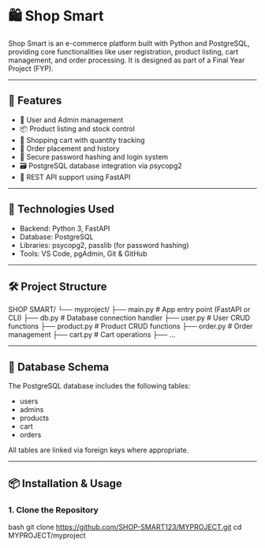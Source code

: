 # 🛍 Shop Smart

Shop Smart is an e-commerce platform built with Python and PostgreSQL, providing core functionalities like user registration, product listing, cart management, and order processing. It is designed as part of a Final Year Project (FYP).

---

## 🚀 Features

- 👤 User and Admin management
- 📦 Product listing and stock control
- 🛒 Shopping cart with quantity tracking
- 🧾 Order placement and history
- 🔐 Secure password hashing and login system
- 🗃 PostgreSQL database integration via psycopg2
- 📡 REST API support using FastAPI

---

## 🧩 Technologies Used

- Backend: Python 3, FastAPI
- Database: PostgreSQL
- Libraries: psycopg2, passlib (for password hashing)
- Tools: VS Code, pgAdmin, Git & GitHub

---

## 🛠 Project Structure

SHOP SMART/ └── myproject/ ├── main.py          # App entry point (FastAPI or CLI) ├── db.py            # Database connection handler ├── user.py          # User CRUD functions ├── product.py       # Product CRUD functions ├── order.py         # Order management ├── cart.py          # Cart operations ├── ...

---

## 🔌 Database Schema

The PostgreSQL database includes the following tables:

- users
- admins
- products
- cart
- orders

All tables are linked via foreign keys where appropriate.

---

## 📦 Installation & Usage

### 1. Clone the Repository

bash
git clone https://github.com/SHOP-SMART123/MYPROJECT.git
cd MYPROJECT/myproject
